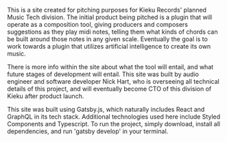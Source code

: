 This is a site created for pitching purposes for Kieku Records' planned Music Tech division. The initial product being pitched is a plugin that will operate as a composition tool, giving producers and composers suggestions as they play midi notes, telling them what kinds of chords can be built around those notes in any given scale. Eventually the goal is to work towards a plugin that utilizes artificial intelligence to create its own music. 

There is more info within the site about what the tool will entail, and what future stages of development will entail. This site was built by audio engineer and software developer Nick Hart, who is overseeing all technical details of this project, and will eventually become CTO of this division of Kieku after product launch. 

This site was built using Gatsby.js, which naturally includes React and GraphQL in its tech stack. Additional technologies used here include Styled Components and Typescript. To run the project, simply download, install all dependencies, and run 'gatsby develop' in your terminal. 